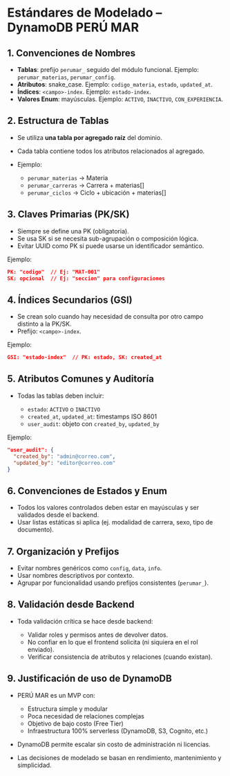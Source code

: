 # Estándares de Modelado – DynamoDB PERÚ MAR

## 1. Convenciones de Nombres

* **Tablas**: prefijo `perumar_` seguido del módulo funcional. Ejemplo: `perumar_materias`, `perumar_config`.
* **Atributos**: snake\_case. Ejemplo: `codigo_materia`, `estado`, `updated_at`.
* **Índices**: `<campo>-index`. Ejemplo: `estado-index`.
* **Valores Enum**: mayúsculas. Ejemplo: `ACTIVO`, `INACTIVO`, `CON_EXPERIENCIA`.

## 2. Estructura de Tablas

* Se utiliza **una tabla por agregado raíz** del dominio.
* Cada tabla contiene todos los atributos relacionados al agregado.
* Ejemplo:

  * `perumar_materias` → Materia
  * `perumar_carreras` → Carrera + materias\[]
  * `perumar_ciclos` → Ciclo + ubicación + materias\[]

## 3. Claves Primarias (PK/SK)

* Siempre se define una PK (obligatoria).
* Se usa SK si se necesita sub-agrupación o composición lógica.
* Evitar UUID como PK si puede usarse un identificador semántico.

Ejemplo:

```json
PK: "codigo"  // Ej: "MAT-001"
SK: opcional  // Ej: "seccion" para configuraciones
```

## 4. Índices Secundarios (GSI)

* Se crean solo cuando hay necesidad de consulta por otro campo distinto a la PK/SK.
* Prefijo: `<campo>-index`.

Ejemplo:

```json
GSI: "estado-index"  // PK: estado, SK: created_at
```

## 5. Atributos Comunes y Auditoría

* Todas las tablas deben incluir:

  * `estado`: `ACTIVO` o `INACTIVO`
  * `created_at`, `updated_at`: timestamps ISO 8601
  * `user_audit`: objeto con `created_by`, `updated_by`

Ejemplo:

```json
"user_audit": {
  "created_by": "admin@correo.com",
  "updated_by": "editor@correo.com"
}
```

## 6. Convenciones de Estados y Enum

* Todos los valores controlados deben estar en mayúsculas y ser validados desde el backend.
* Usar listas estáticas si aplica (ej. modalidad de carrera, sexo, tipo de documento).

## 7. Organización y Prefijos

* Evitar nombres genéricos como `config`, `data`, `info`.
* Usar nombres descriptivos por contexto.
* Agrupar por funcionalidad usando prefijos consistentes (`perumar_`).

## 8. Validación desde Backend

* Toda validación crítica se hace desde backend:

  * Validar roles y permisos antes de devolver datos.
  * No confiar en lo que el frontend solicita (ni siquiera en el rol enviado).
  * Verificar consistencia de atributos y relaciones (cuando existan).

## 9. Justificación de uso de DynamoDB

* PERÚ MAR es un MVP con:

  * Estructura simple y modular
  * Poca necesidad de relaciones complejas
  * Objetivo de bajo costo (Free Tier)
  * Infraestructura 100% serverless (DynamoDB, S3, Cognito, etc.)
* DynamoDB permite escalar sin costo de administración ni licencias.
* Las decisiones de modelado se basan en rendimiento, mantenimiento y simplicidad.
